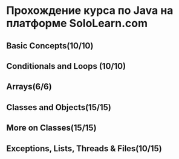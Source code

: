 # Прохождение курса по Java на платформе SoloLearn.com

## Basic Concepts(10/10)
## Conditionals and Loops (10/10)
## Arrays(6/6)
## Classes and Objects(15/15)
## More on Classes(15/15)
## Exceptions, Lists, Threads & Files(10/15)

